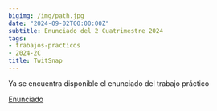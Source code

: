 ```yaml
---
bigimg: /img/path.jpg
date: "2024-09-02T00:00:00Z"
subtitle: Enunciado del 2 Cuatrimestre 2024
tags:
- trabajos-practicos
- 2024-2C
title: TwitSnap
---
```

Ya se encuentra disponible el enunciado del trabajo práctico

[Enunciado](https://ingenieria-del-software-2.github.io/assignments/statement/2024/2/enunciado/)
